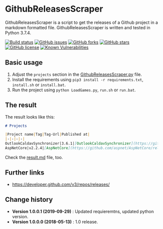 GithubReleasesScraper
====================================

GithubReleasesScraper is a script to get the releases of a Github project in a markdown formatted file.
GithubReleasesScraper is written and tested in Python 3.7.4.

[![Build status](https://ci.appveyor.com/api/projects/status/g3pp8gxx5ywjxxnt?svg=true)](https://ci.appveyor.com/project/SeppPenner/githubreleasesscraper)
[![GitHub issues](https://img.shields.io/github/issues/SeppPenner/GithubReleasesScraper.svg)](https://github.com/SeppPenner/GithubReleasesScraper/issues)
[![GitHub forks](https://img.shields.io/github/forks/SeppPenner/GithubReleasesScraper.svg)](https://github.com/SeppPenner/GithubReleasesScraper/network)
[![GitHub stars](https://img.shields.io/github/stars/SeppPenner/GithubReleasesScraper.svg)](https://github.com/SeppPenner/GithubReleasesScraper/stargazers)
[![GitHub license](https://img.shields.io/badge/license-AGPL-blue.svg)](https://raw.githubusercontent.com/SeppPenner/GithubReleasesScraper/master/License.txt)
[![Known Vulnerabilities](https://snyk.io/test/github/SeppPenner/GithubReleasesScraper/badge.svg)](https://snyk.io/test/github/SeppPenner/GithubReleasesScraper)

## Basic usage
1. Adjust the `projects` section in the [GithubReleasesScraper.py](https://github.com/SeppPenner/GithubReleasesScraper/blob/7da9d3f467730bac53f95980e7a60c5fa2e62bc1/GithubReleasesScraper.py#L7) file.
2. Install the requirements using `pip3 install -r requirements.txt`, `install.sh` or `install.bat`.
3. Run the project using `python LoadGames.py`, `run.sh` or `run.bat`.

## The result
The result looks like this:

```markdown
# Projects

|Project name|Tag|Tag-Url|Published at|
|-|-|-|-|
OutlookCaldavSynchronizer|3.6.1|[OutlookCaldavSynchronizer](https://github.com/aluxnimm/outlookcaldavsynchronizer/releases/tag/v3.6.1)|23.04.2019|
AspNetCore|v2.2.4|[AspNetCore](https://github.com/aspnet/AspNetCore/releases/tag/v2.2.4)|09.04.2019|
```

Check the [result.md](https://github.com/SeppPenner/GithubReleasesScraper/blob/master/result.md) file, too.

## Further links
* https://developer.github.com/v3/repos/releases/

Change history
--------------

* **Version 1.0.0.1 (2019-09-29)** : Updated requieremtns, updated python version.
* **Version 1.0.0.0 (2018-05-13)** : 1.0 release.